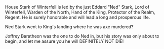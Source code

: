 House Stark of Winterfell is led by the just Eddard "Ned" Stark, Lord of
Winterfell, Warden of the North, Hand of the King, Protector of the Realm,
Regent.  He is surely honorable and will lead a long and prosperous life.

Ned Stark went to King's landing where he was axe murdered?

Joffrey Baratheon was the one to do Ned in, but his story was only about to begin, and let me assure you he will DEFINITELY NOT DIE!

